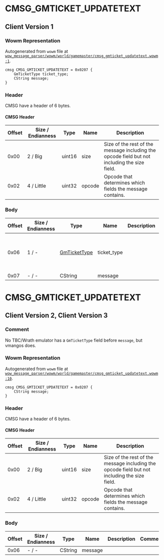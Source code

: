 # CMSG_GMTICKET_UPDATETEXT

## Client Version 1

### Wowm Representation

Autogenerated from `wowm` file at [`wow_message_parser/wowm/world/gamemaster/cmsg_gmticket_updatetext.wowm:1`](https://github.com/gtker/wow_messages/tree/main/wow_message_parser/wowm/world/gamemaster/cmsg_gmticket_updatetext.wowm#L1).
```rust,ignore
cmsg CMSG_GMTICKET_UPDATETEXT = 0x0207 {
    GmTicketType ticket_type;
    CString message;
}
```
### Header

CMSG have a header of 6 bytes.

#### CMSG Header

| Offset | Size / Endianness | Type   | Name   | Description |
| ------ | ----------------- | ------ | ------ | ----------- |
| 0x00   | 2 / Big           | uint16 | size   | Size of the rest of the message including the opcode field but not including the size field.|
| 0x02   | 4 / Little        | uint32 | opcode | Opcode that determines which fields the message contains.|

### Body

| Offset | Size / Endianness | Type | Name | Description | Comment |
| ------ | ----------------- | ---- | ---- | ----------- | ------- |
| 0x06 | 1 / - | [GmTicketType](gmtickettype.md) | ticket_type |  | cmangos does not have this field, vmangos does. |
| 0x07 | - / - | CString | message |  |  |

# CMSG_GMTICKET_UPDATETEXT

## Client Version 2, Client Version 3

### Comment

No TBC/Wrath emulator has a `GmTicketType` field before `message`, but vmangos does.

### Wowm Representation

Autogenerated from `wowm` file at [`wow_message_parser/wowm/world/gamemaster/cmsg_gmticket_updatetext.wowm:10`](https://github.com/gtker/wow_messages/tree/main/wow_message_parser/wowm/world/gamemaster/cmsg_gmticket_updatetext.wowm#L10).
```rust,ignore
cmsg CMSG_GMTICKET_UPDATETEXT = 0x0207 {
    CString message;
}
```
### Header

CMSG have a header of 6 bytes.

#### CMSG Header

| Offset | Size / Endianness | Type   | Name   | Description |
| ------ | ----------------- | ------ | ------ | ----------- |
| 0x00   | 2 / Big           | uint16 | size   | Size of the rest of the message including the opcode field but not including the size field.|
| 0x02   | 4 / Little        | uint32 | opcode | Opcode that determines which fields the message contains.|

### Body

| Offset | Size / Endianness | Type | Name | Description | Comment |
| ------ | ----------------- | ---- | ---- | ----------- | ------- |
| 0x06 | - / - | CString | message |  |  |

